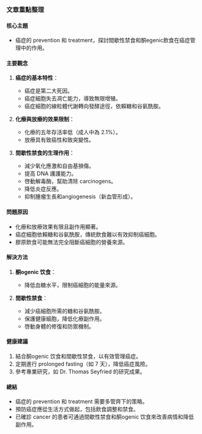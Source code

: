 ### 文章重點整理

#### 核心主題
- 癌症的 prevention 和 treatment，探討間歇性禁食和酮egenic飲食在癌症管理中的作用。

#### 主要觀念
1. **癌症的基本特性**：
   - 癌症是第二大死因。
   - 癌症細胞失去凋亡能力，導致無限增殖。
   - 癌症細胞的線粒體代謝轉向發酵途徑，依賴糖和谷氨酰胺。

2. **化療與放療的效果限制**：
   - 化療的五年存活率低（成人中為 2.1%）。
   - 放療具有致癌性和致突變性。

3. **間歇性禁食的生理作用**：
   - 減少氧化應激和自由基損傷。
   - 提高 DNA 護護能力。
   - 啓動解毒酶，幫助清除 carcinogens。
   - 降低炎症反應。
   - 抑制腫瘤生長和angiogenesis（新血管形成）。

#### 問題原因
- 化療和放療效果有限且副作用顯著。
- 癌症細胞依賴糖和谷氨酰胺，傳統飲食難以有效抑制癌細胞。
- 膠原飲食可能無法完全阻斷癌細胞的營養來源。

#### 解決方法
1. **酮ogenic 饮食**：
   - 降低血糖水平，限制癌細胞的能量來源。
   
2. **間歇性禁食**：
   - 減少癌細胞所需的糖和谷氨酰胺。
   - 保護健康細胞，降低化療副作用。
   - 啓動身體的修復和防禦機制。

#### 健康建議
1. 結合酮ogenic 饮食和間歇性禁食，以有效管理癌症。
2. 定期進行 prolonged fasting（如 7 天），降低癌症風險。
3. 參考專業研究，如 Dr. Thomas Seyfried 的研究成果。

#### 總結
- 癌症的 prevention 和 treatment 需要多管齊下的策略。
- 預防癌症應從生活方式做起，包括飲食調整和禁食。
- 已確診 cancer 的患者可通過間歇性禁食和酮ogenic 饮食來改善病情和降低副作用。